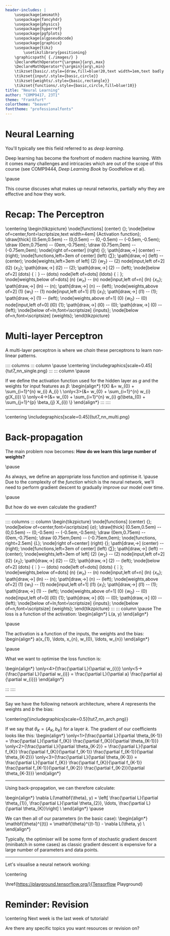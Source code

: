 ```yaml
---
header-includes: |
	\usepackage{amsmath}
	\usepackage{fancyhdr}
	\usepackage{physics}
	\usepackage{hyperref}
	\usepackage{pgfplots}
	\usepackage{algpseudocode}
	\usepackage{graphicx}
	\usepackage{tikz}
		\usetikzlibrary{positioning}
	\graphicspath{ {./images/} }
	\DeclareMathOperator*{\argmax}{arg\,max}
	\DeclareMathOperator*{\argmin}{arg\,min}
	\tikzset{basic/.style={draw,fill=blue!20,text width=1em,text badly centered}}
	\tikzset{input/.style={basic,circle}}
	\tikzset{weights/.style={basic,rectangle}}
	\tikzset{functions/.style={basic,circle,fill=blue!10}}
title: "Neural Learning"
author: "COMP9417, 23T1"
theme: "Frankfurt"
colortheme: "beaver"
fonttheme: "professionalfonts"
---
```


# Neural Learning

You'll typically see this field referred to as *deep learning*.

Deep learning has become the forefront of modern machine learning. With it comes many challenges and intricacies which are out of the scope of this course (see COMP9444, *Deep Learning Book* by Goodfellow et al).

\pause

This course discuses what makes up neural networks, partially why they are effective and how they work.

# Recap: The Perceptron

\centering
\begin{tikzpicture}
	\node[functions] (center) {};
	\node[below of=center,font=\scriptsize,text width=4em] {Activation function};
	\draw[thick] (0.5em,0.5em) -- (0,0.5em) -- (0,-0.5em) -- (-0.5em,-0.5em);
	\draw (0em,0.75em) -- (0em,-0.75em);
	\draw (0.75em,0em) -- (-0.75em,0em);
	\node[right of=center] (right) {};
		\path[draw,->] (center) -- (right);
	\node[functions,left=3em of center] (left) {$\sum$};
    \path[draw,->] (left) -- (center);
	\node[weights,left=3em of left] (2) {$w_2$} -- (2) node[input,left of=2] (l2) {$x_2$};
		\path[draw,->] (l2) -- (2);
		\path[draw,->] (2) -- (left);
	\node[below of=2] (dots) {$\vdots$} -- (dots) node[left of=dots] (ldots) {$\vdots$};
	\node[weights,below of=dots] (n) {$w_n$} -- (n) node[input,left of=n] (ln) {$x_n$};
		\path[draw,->] (ln) -- (n);
		\path[draw,->] (n) -- (left);
	\node[weights,above of=2] (1) {$w_1$} -- (1) node[input,left of=1] (l1) {$x_1$};
		\path[draw,->] (l1) -- (1);
		\path[draw,->] (1) -- (left);
	\node[weights,above of=1] (0) {$w_0$} -- (0) node[input,left of=0] (l0) {$1$};
		\path[draw,->] (l0) -- (0);
		\path[draw,->] (0) -- (left);
	\node[below of=ln,font=\scriptsize] {inputs};
	\node[below of=n,font=\scriptsize] {weights};
\end{tikzpicture}

# Multi-layer Perceptron

A multi-layer perceptron is where we *chain* these perceptrons to learn non-linear patterns.

:::: columns
::: column
\pause
\centering
\includegraphics[scale=0.45]{tut7_nn_single.png}
:::
::: column
\pause

If we define the activation function used for the hidden layer as $g$ and the weights for input features as $\beta$:
\begin{align*}
  f(X) &= w_{0} + \sum_{i=1}^{n} w_{i} A_{i} \\
  \only<3>{&= w_{0} + \sum_{i=1}^{n} w_{i} g(X_{i}) \\}
  \only<4->{&= w_{0} + \sum_{i=1}^{n} w_{i} g(\beta_{0} + \sum_{j=1}^{p} \beta_{j} X_{i}) \\}
\end{align*}
:::
::::

---

\centering
\includegraphics[scale=0.45]{tut7_nn_multi.png}

# Back-propagation

The main problem now becomes: **How do we learn this large number of weights?**

\pause

As always, we define an appropriate loss function and optimise it. \pause Due to the complexity of the *function* which is the neural network, we'll need to perform gradient descent to gradually improve our model over time.

\pause

But how do we even calculate the gradient?

---

:::: columns
::: column
\begin{tikzpicture}
	\node[functions] (center) {};
	\node[below of=center,font=\scriptsize] {$a$};
	\draw[thick] (0.5em,0.5em) -- (0,0.5em) -- (0,-0.5em) -- (-0.5em,-0.5em);
	\draw (0em,0.75em) -- (0em,-0.75em);
	\draw (0.75em,0em) -- (-0.75em,0em);
	\node[functions, right=2.5em] {$L$};
	\node[right of=center] (right) {};
		\path[draw,->] (center) -- (right);
	\node[functions,left=3em of center] (left) {$\sum$};
    \path[draw,->] (left) -- (center);
	\node[weights,left=3em of left] (2) {$w_2$} -- (2) node[input,left of=2] (l2) {$x_2$};
		\path[draw,->] (l2) -- (2);
		\path[draw,->] (2) -- (left);
	\node[below of=2] (dots) {$\vdots$} -- (dots) node[left of=dots] (ldots) {$\vdots$};
	\node[weights,below of=dots] (n) {$w_n$} -- (n) node[input,left of=n] (ln) {$x_n$};
		\path[draw,->] (ln) -- (n);
		\path[draw,->] (n) -- (left);
	\node[weights,above of=2] (1) {$w_1$} -- (1) node[input,left of=1] (l1) {$x_1$};
		\path[draw,->] (l1) -- (1);
		\path[draw,->] (1) -- (left);
	\node[weights,above of=1] (0) {$w_{0}$} -- (0) node[input,left of=0] (l0) {$1$};
		\path[draw,->] (l0) -- (0);
		\path[draw,->] (0) -- (left);
	\node[below of=ln,font=\scriptsize] {inputs};
	\node[below of=n,font=\scriptsize] {weights};
\end{tikzpicture}
:::
::: column
\pause
The loss is a function of the activation:
\begin{align*}
  L(a, y)
\end{align*}

\pause

The activation is a function of the inputs, the weights and the bias:
\begin{align*}
  a(x_{1}, \ldots, x_{n}, w_{0}, \ldots, w_{n})
\end{align*}

\pause

What we want to optimise the loss function is:

\begin{align*}
  \only<4>{\frac{\partial L}{\partial w_{i}}}
  \only<5->{\frac{\partial L}{\partial w_{i}} = \frac{\partial L}{\partial a} \frac{\partial a}{\partial w_{i}}}
\end{align*}

:::
::::

---

Say we have the following network architecture, where $A$ represents the weights and $b$ the bias:

\centering{\includegraphics[scale=0.5]{tut7_nn_arch.png}}

If we say that $\theta_{K} = \{ A_{K}, b_{K} \}$ for a layer $k$. The gradient of our coefficients looks like this:
\begin{align*}
  \only<1>{\frac{\partial L}{\partial \theta_{K-1}} = \frac{\partial L}{\partial f_{K}} \frac{\partial f_{K}}{\partial \theta_{K-1}}}
  \only<2>{\frac{\partial L}{\partial \theta_{K-2}} = \frac{\partial L}{\partial f_{K}} \frac{\partial f_{K}}{\partial f_{K-1}} \frac{\partial f_{K-1}}{\partial \theta_{K-2}}}
  \only<3>{\frac{\partial L}{\partial \theta_{K-3}} = \frac{\partial L}{\partial f_{K}} \frac{\partial f_{K}}{\partial f_{K-1}} \frac{\partial f_{K-1}}{\partial f_{K-2}} \frac{\partial f_{K-2}}{\partial \theta_{K-3}}}
\end{align*}

---

Using back-propagation, we can therefore calculate:

\begin{align*}
  \nabla L(\mathbf{\theta}, y) = \left[ \frac{\partial L}{\partial \theta_{1}}, \frac{\partial L}{\partial \theta_{2}}, \ldots, \frac{\partial L}{\partial \theta_{K}}\right] \\
\end{align*}
\pause

We can then all of our parameters (in the basic case):
\begin{align*}
  \mathbf{\theta}^{(t)} = \mathbf{\theta}^{(t-1)} - \nabla L(\theta, y) \\
\end{align*}

Typically, the optimiser will be some form of stochastic gradient descent (minibatch in some cases) as classic gradient descent is expensive for a large number of parameters and data points.

----

Let's visualise a neural network working:

\centering

\href{https://playground.tensorflow.org/}{Tensorflow Playground}

# Reminder: Revision

\centering
Next week is the last week of tutorials!

Are there any specific topics you want resources or revision on?
